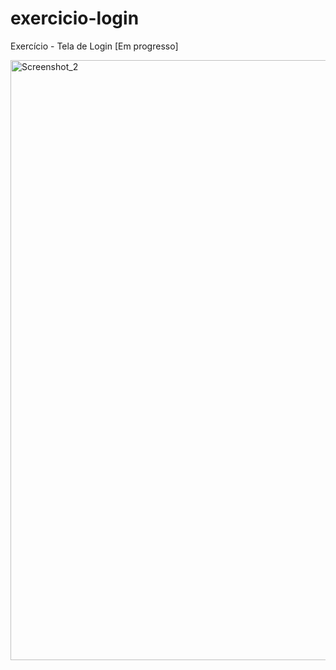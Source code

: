 # exercicio-login
Exercício - Tela de Login
[Em progresso]

<img width="960" alt="Screenshot_2" src="https://user-images.githubusercontent.com/90176648/139174511-deb54528-aa55-40fb-b770-2d25c7c49b02.png">

